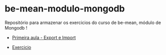 # be-mean-modulo-mongodb

Repositório para armazenar os exercicios do curso de be-mean, módulo de Mongodb !


- [Primeira aula - Export e Import](https://github.com/Webschool-io/be-mean-instagram/blob/master/apostila/mongodb/export_import.md)

 - [Exercicio](./exercises/mongodb-aula-01-exercicio.md)